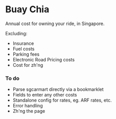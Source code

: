 Buay Chia
========
Annual cost for owning your ride, in Singapore.

Excluding:
- Insurance
- Fuel costs
- Parking fees
- Electronic Road Pricing costs
- Cost for zh'ng

### To do

- Parse sgcarmart directly via a bookmarklet
- Fields to enter any other costs
- Standalone config for rates, eg. ARF rates, etc.
- Error handling
- Zh'ng the page
